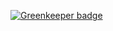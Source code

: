 
[![Greenkeeper badge](https://badges.greenkeeper.io/hughrawlinson/beacondaemon.svg)](https://greenkeeper.io/)
